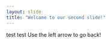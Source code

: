 ```yaml
---
layout: slide
title: "Welcome to our second slide!"
---
```

test test
Use the left arrow to go back!
